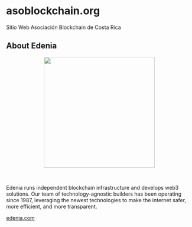 # asoblockchain.org
Sitio Web Asociación Blockchain de Costa Rica

## About Edenia

<p align="center">
	<a href="https://edenia.com">
		<img src="https://user-images.githubusercontent.com/5632966/165814672-9a7763a8-9748-405d-8bc0-de0278ce9eb4.png" width="300">
	</a>
</p>
<br/>

Edenia runs independent blockchain infrastructure and develops web3 solutions. Our team of technology-agnostic builders has been operating since 1987, leveraging the newest technologies to make the internet safer, more efficient, and more transparent.

[edenia.com](https://edenia.com/)
